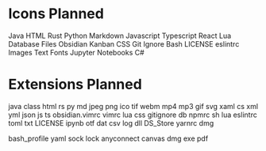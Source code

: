 # Icons Planned

Java
HTML
Rust
Python
Markdown
Javascript
Typescript
React
Lua
Database Files
Obsidian Kanban
CSS
Git Ignore
Bash
LICENSE
eslintrc
Images
Text
Fonts
Jupyter Notebooks
C#

# Extensions Planned

java
class
html
rs
py
md
jpeg
png
ico
tif
webm
mp4
mp3
gif
svg
xaml
cs
xml
yml
json
js
ts
obsidian.vimrc
vimrc
lua
css
gitignore
db
npmrc
sh
lua
eslintrc
toml
txt
LICENSE
ipynb
otf
dat
csv
log
dll
DS_Store
yarnrc
dmg

bash_profile
yaml
sock
lock
anyconnect
canvas
dmg
exe
pdf
